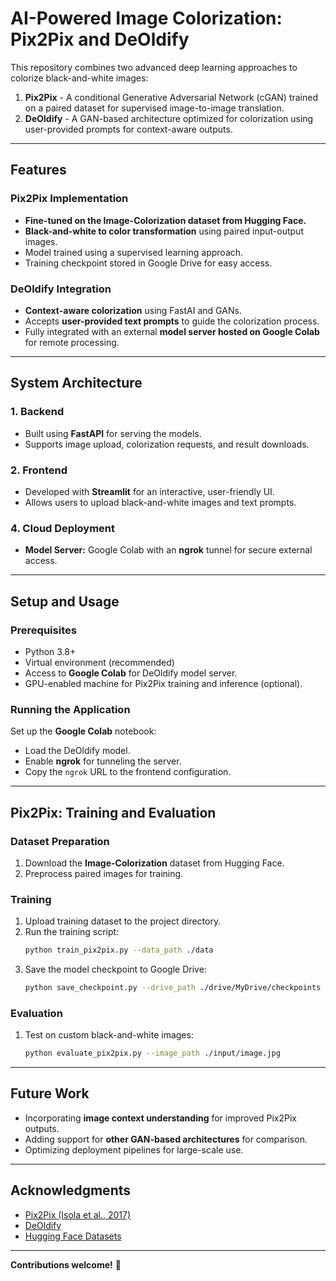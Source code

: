 # AI-Powered Image Colorization: Pix2Pix and DeOldify  

This repository combines two advanced deep learning approaches to colorize black-and-white images:  
1. **Pix2Pix** - A conditional Generative Adversarial Network (cGAN) trained on a paired dataset for supervised image-to-image translation.  
2. **DeOldify** - A GAN-based architecture optimized for colorization using user-provided prompts for context-aware outputs.  
---

## Features  
### Pix2Pix Implementation  
- **Fine-tuned on the Image-Colorization dataset from Hugging Face.**  
- **Black-and-white to color transformation** using paired input-output images.  
- Model trained using a supervised learning approach.  
- Training checkpoint stored in Google Drive for easy access.  

### DeOldify Integration  
- **Context-aware colorization** using FastAI and GANs.  
- Accepts **user-provided text prompts** to guide the colorization process.  
- Fully integrated with an external **model server hosted on Google Colab** for remote processing.
---

## System Architecture  

### 1. **Backend**  
- Built using **FastAPI** for serving the models.  
- Supports image upload, colorization requests, and result downloads.  

### 2. **Frontend**  
- Developed with **Streamlit** for an interactive, user-friendly UI.  
- Allows users to upload black-and-white images and text prompts.  

### 4. **Cloud Deployment**  
- **Model Server:** Google Colab with an **ngrok** tunnel for secure external access.  

---

## Setup and Usage  

### Prerequisites  
- Python 3.8+  
- Virtual environment (recommended)  
- Access to **Google Colab** for DeOldify model server.  
- GPU-enabled machine for Pix2Pix training and inference (optional).  

### Running the Application  

Set up the **Google Colab** notebook:  
- Load the DeOldify model.  
- Enable **ngrok** for tunneling the server.  
- Copy the `ngrok` URL to the frontend configuration.  
---

## Pix2Pix: Training and Evaluation  

### Dataset Preparation  
1. Download the **Image-Colorization** dataset from Hugging Face.  
2. Preprocess paired images for training.  

### Training  
1. Upload training dataset to the project directory.  
2. Run the training script:  
   ```bash  
   python train_pix2pix.py --data_path ./data  
   ```  
3. Save the model checkpoint to Google Drive:  
   ```bash  
   python save_checkpoint.py --drive_path ./drive/MyDrive/checkpoints  
   ```  

### Evaluation  
1. Test on custom black-and-white images:  
   ```bash  
   python evaluate_pix2pix.py --image_path ./input/image.jpg  
   ```  

---


## Future Work  
- Incorporating **image context understanding** for improved Pix2Pix outputs.  
- Adding support for **other GAN-based architectures** for comparison.  
- Optimizing deployment pipelines for large-scale use.  

---

## Acknowledgments  
- [Pix2Pix (Isola et al., 2017)](https://arxiv.org/abs/1611.07004)  
- [DeOldify](https://github.com/jantic/DeOldify)  
- [Hugging Face Datasets](https://huggingface.co/datasets)  

---
**Contributions welcome!** 🚀
